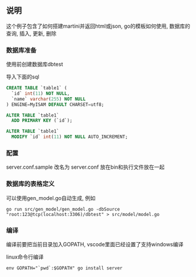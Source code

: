## 说明
这个例子包含了如何搭建martini并返回html或json, go的模板如何使用, 数据库的 查询, 插入, 更新, 删除


### 数据库准备

使用前创建数据库dbtest

导入下面的sql

```sql
CREATE TABLE `table1` (
  `id` int(11) NOT NULL,
  `name` varchar(255) NOT NULL
) ENGINE=MyISAM DEFAULT CHARSET=utf8;

ALTER TABLE `table1`
  ADD PRIMARY KEY (`id`);

ALTER TABLE `table1`
  MODIFY `id` int(11) NOT NULL AUTO_INCREMENT;
```

### 配置
server.conf.sample 改名为 server.conf 放在bin和执行文件放在一起

### 数据库的表格定义
可以使用gen_model.go自动生成, 例如
```
go run src/gen_model/gen_model.go -dbSource "root:123@tcp(localhost:3306)/dbtest" > src/model/model.go
```


### 编译
编译前要把当前目录加入GOPATH, vscode里面已经设置了支持windows编译

linux命令行编译
```
env GOPATH="`pwd`:$GOPATH" go install server
```